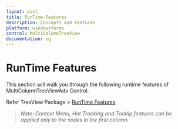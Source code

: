 ```yaml
---
layout: post
title: RunTime-Features
description: Concepts and Features
platform: windowsforms
control: MultiColumnTreeView
documentation: ug
---
```

# RunTime Features

This section will walk you through the following runtime features of MultiColumnTreeViewAdv Control.

Refer TreeView Package > [RunTime Features](//docs.syncfusion.com/windowsforms/tools)

 

> _Note: Context Menu, Hot Tracking and Tooltip features can be applied only to the nodes in the first column._

